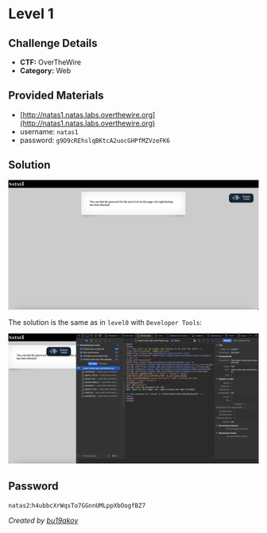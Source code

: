 # Level 1

## Challenge Details 

- **CTF:** OverTheWire
- **Category:** Web

## Provided Materials

- [http://natas1.natas.labs.overthewire.org](http://natas1.natas.labs.overthewire.org)
- username: `natas1`
- password: `g9D9cREhslqBKtcA2uocGHPfMZVzeFK6 `

## Solution

![start](./start.jpg)

The solution is the same as in `level0` with `Developer Tools`:

![pass](./password.jpg)

## Password

`natas2`:`h4ubbcXrWqsTo7GGnnUMLppXbOogfBZ7`

*Created by [bu19akov](https://github.com/bu19akov)*